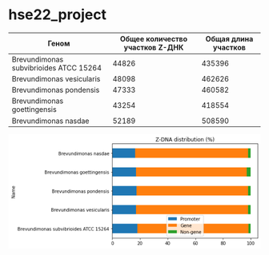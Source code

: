 # hse22_project

|Геном  |Общее количество участков Z-ДНК  |Общая длина участков|
| --- | --- | --- |
|Brevundimonas subvibrioides ATCC 15264 |44826|435396|
|Brevundimonas vesicularis|48098|462626|
|Brevundimonas pondensis|47333|460582|
|Brevundimonas goettingensis|43254|418554|
|Brevundimonas nasdae|52189|508590|

![](https://github.com/kolbunovaa/images/blob/main/z-dna.png)
